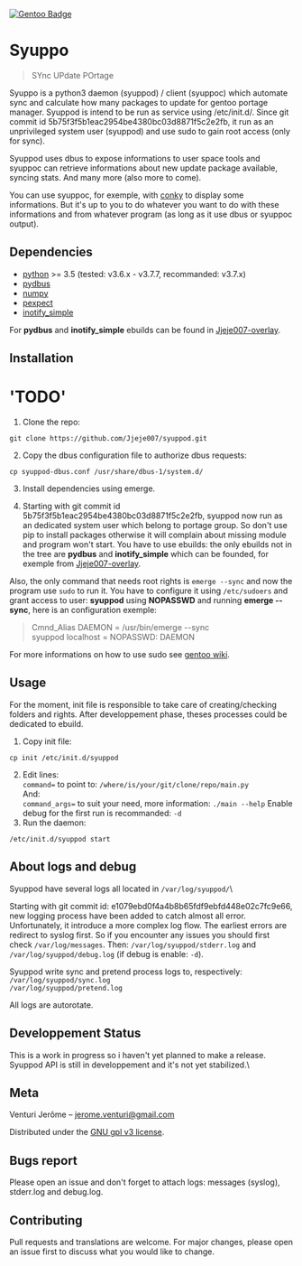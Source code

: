 [![Gentoo Badge](https://www.gentoo.org/assets/img/badges/gentoo-badge.png)](https://www.gentoo.org)

# Syuppo
> SYnc UPdate POrtage

Syuppo is a python3 daemon (syuppod) / client (syuppoc) which automate sync and calculate how many packages to update
for gentoo portage manager. Syuppod is intend to be run as service using /etc/init.d/. Since git commit id 5b75f3f5b1eac2954be4380bc03d8871f5c2e2fb, it run as an unprivileged system user (syuppod)
and use sudo to gain root access (only for sync).

Syuppod uses dbus to expose informations to user space tools and syuppoc can retrieve informations 
about new update package available, syncing stats.
And many more (also more to come).

You can use syuppoc, for exemple, with [conky](https://github.com/brndnmtthws/conky) to display some informations. But it's up 
to you to do whatever you want to do with these informations and from whatever program 
(as long as it use dbus or syuppoc output).


## Dependencies

* [python](https://www.python.org/) >= 3.5 (tested: v3.6.x - v3.7.7, recommanded: v3.7.x)
* [pydbus](https://github.com/LEW21/pydbus)
* [numpy](https://numpy.org/)
* [pexpect](https://github.com/pexpect/pexpect)
* [inotify_simple](https://github.com/chrisjbillington/inotify_simple)

For **pydbus** and **inotify_simple** ebuilds can be found in [Jjeje007-overlay](https://github.com/Jjeje007/Jjeje007-overlay).

## Installation

# 'TODO'

1. Clone the repo:
```
git clone https://github.com/Jjeje007/syuppod.git
```
2. Copy the dbus configuration file to authorize dbus requests:
```
cp syuppod-dbus.conf /usr/share/dbus-1/system.d/
```
3. Install dependencies using emerge.

4. Starting with git commit id 5b75f3f5b1eac2954be4380bc03d8871f5c2e2fb, syuppod now run as an dedicated
system user which belong to portage group. So don't use pip to install packages otherwise it will complain
about missing module and program won't start. 
You have to use ebuilds: the only ebuilds not in the tree are **pydbus** and **inotify_simple** which can be founded, for exemple
from [Jjeje007-overlay](https://github.com/Jjeje007/Jjeje007-overlay).

Also, the only command that needs root rights is `emerge --sync` and now the program use `sudo` to run it.
You have to configure it using `/etc/sudoers` and grant access to user: **syuppod** using **NOPASSWD** and running **emerge --sync**,
here is an configuration exemple:
> Cmnd_Alias      DAEMON =        /usr/bin/emerge --sync\
> syuppod localhost = NOPASSWD: DAEMON

For more informations on how to use sudo see [gentoo wiki](https://wiki.gentoo.org/wiki/Sudo).

## Usage

For the moment, init file is responsible to take care of creating/checking folders and rights.
After developpement phase, theses processes could be dedicated to ebuild.

1. Copy init file:
```
cp init /etc/init.d/syuppod
```
2. Edit lines:\
    `command=` to point to: `/where/is/your/git/clone/repo/main.py`\
   And:\
    `command_args=` to suit your need, more information: `./main --help`
    Enable debug for the first run is recommanded: `-d`
3. Run the daemon:
```
/etc/init.d/syuppod start
```

## About logs and debug

Syuppod have several logs all located in `/var/log/syuppod/`\

Starting with git commit id: e1079ebd0f4a4b8b65fdf9ebfd448e02c7fc9e66, new logging process have been added
to catch almost all error. Unfortunately, it introduce a more complex log flow. 
The earliest errors are redirect to syslog first. So if you encounter any issues you should first check `/var/log/messages`.
Then: `/var/log/syuppod/stderr.log` and `/var/log/syuppod/debug.log` (if debug is enable: `-d`).

Syuppod write sync and pretend process logs to, respectively:\
`/var/log/syuppod/sync.log`\
`/var/log/syuppod/pretend.log`

All logs are autorotate.

## Developpement Status

This is a work in progress so i haven't yet planned to make a release.\
Syuppod API is still in developpement and it's not yet stabilized.\

## Meta

Venturi Jerôme – jerome.venturi@gmail.com

Distributed under the [GNU gpl v3 license](https://www.gnu.org/licenses/gpl-3.0.html).

## Bugs report

Please open an issue and don't forget to attach logs: messages (syslog), stderr.log and debug.log. 

## Contributing

Pull requests and translations are welcome. For major changes, please open an issue first to discuss what you would like to change.

